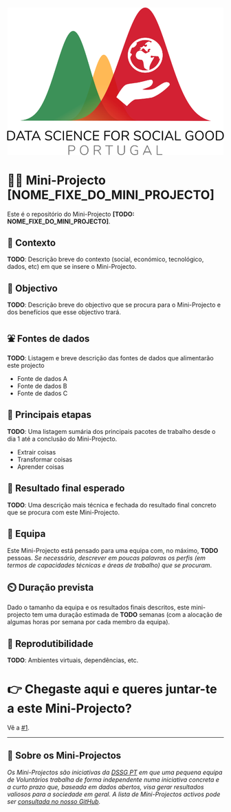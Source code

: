 ![DSGG Portugal](assets/dssg_logo_lettering.png)

# 👶🚀 Mini-Projecto [NOME_FIXE_DO_MINI_PROJECTO] 

Este é o repositório do Mini-Projecto **[TODO: NOME_FIXE_DO_MINI_PROJECTO]**.

## 🤔 Contexto

**TODO**: Descrição breve do contexto (social, económico, tecnológico, dados, etc) em que se insere o Mini-Projecto.

## 🥅 Objectivo

**TODO**: Descrição breve do objectivo que se procura para o Mini-Projecto e dos benefícios que esse objectivo trará. 

## ⛲ Fontes de dados

**TODO**: Listagem e breve descrição das fontes de dados que alimentarão este projecto

+ Fonte de dados A 
+ Fonte de dados B
+ Fonte de dados C

## 🧱 Principais etapas

**TODO**: Uma listagem sumária dos principais pacotes de trabalho desde o dia 1 até a conclusão do Mini-Projecto.

+ Extrair coisas 
+ Transformar coisas
+ Aprender coisas

## 🎯 Resultado final esperado

**TODO**: Uma descrição mais técnica e fechada do resultado final concreto que se procura com este Mini-Projecto. 

## 👥 Equipa

Este Mini-Projecto está pensado para uma equipa com, no máximo, **TODO** pessoas. _Se necessário, descrever em poucas palavras os perfis (em termos de capacidades técnicas e áreas de trabalho) que se procuram_.

## ⏲️ Duração prevista

Dado o tamanho da equipa e os resultados finais descritos, este mini-projecto tem uma duração estimada de **TODO** semanas (com a alocação de algumas horas por semana por cada membro da equipa).

## 🔁 Reprodutibilidade

**TODO**: Ambientes virtuais, dependências, etc. 

# 👉 Chegaste aqui e queres juntar-te a este Mini-Projecto?

Vê a [#1](/../../issues/1).

--- 

## 📜 Sobre os Mini-Projectos

_Os Mini-Projectos são iniciativas da [DSSG PT](https://dssg.pt) em que uma pequena equipa de Voluntários trabalha de forma independente numa iniciativa concreta e a curto prazo que, baseada em dados abertos, visa gerar resultados valiosos para a sociedade em geral. A lista de Mini-Projectos activos pode ser [consultada no nosso GitHub](https://github.com/dssg-pt/)._
